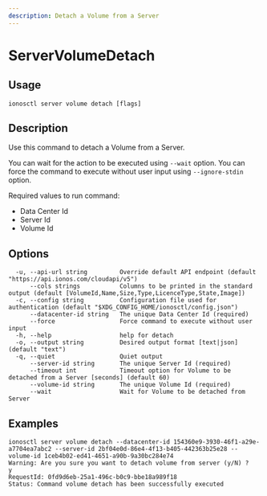 ```yaml
---
description: Detach a Volume from a Server
---
```


# ServerVolumeDetach

## Usage

```text
ionosctl server volume detach [flags]
```

## Description

Use this command to detach a Volume from a Server.

You can wait for the action to be executed using `--wait` option. You can force the command to execute without user input using `--ignore-stdin` option.

Required values to run command:

* Data Center Id
* Server Id
* Volume Id

## Options

```text
  -u, --api-url string         Override default API endpoint (default "https://api.ionos.com/cloudapi/v5")
      --cols strings           Columns to be printed in the standard output (default [VolumeId,Name,Size,Type,LicenceType,State,Image])
  -c, --config string          Configuration file used for authentication (default "$XDG_CONFIG_HOME/ionosctl/config.json")
      --datacenter-id string   The unique Data Center Id (required)
      --force                  Force command to execute without user input
  -h, --help                   help for detach
  -o, --output string          Desired output format [text|json] (default "text")
  -q, --quiet                  Quiet output
      --server-id string       The unique Server Id (required)
      --timeout int            Timeout option for Volume to be detached from a Server [seconds] (default 60)
      --volume-id string       The unique Volume Id (required)
      --wait                   Wait for Volume to be detached from Server
```

## Examples

```text
ionosctl server volume detach --datacenter-id 154360e9-3930-46f1-a29e-a7704ea7abc2 --server-id 2bf04e0d-86e4-4f13-b405-442363b25e28 --volume-id 1ceb4b02-ed41-4651-a90b-9a30bc284e74 
Warning: Are you sure you want to detach volume from server (y/N) ? 
y
RequestId: 0fd9d6eb-25a1-496c-b0c9-bbe18a989f18
Status: Command volume detach has been successfully executed
```

